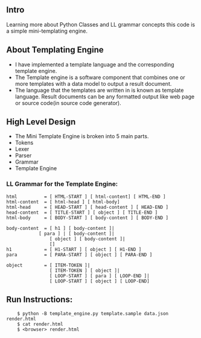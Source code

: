 ## Intro
 Learning more about Python Classes and LL grammar concepts this code is a simple mini-templating engine.

## About Templating Engine

* I have implemented a template language and the corresponding template engine.
* The Template engine is a software component that combines one or more templates with a data model to output a result document.
* The language that the templates are written in is known as template language.
Result documents can be any formatted output like web page or source code(in source code generator). 

## High Level Design

* The Mini Template Engine is broken into 5 main parts.
* Tokens
* Lexer
* Parser
* Grammar
* Template Engine

### LL Grammar for the Template Engine:

    html          = [ HTML-START ] [ html-content] [ HTML-END ]	
    html-content  = [ html-head ] [ html-body] 
    html-head     = [ HEAD-START ] [ head-content ] [ HEAD-END ]
    head-content  = [ TITLE-START ] [ object ] [ TITLE-END ]
    html-body     = [ BODY-START ] [ body-content ] [ BODY-END ]

    body-content  = [ h1 ] [ body-content ]|
    		    [ para ] | [ body-content ]|
                    [ object ] [ body-content ]|
                    []
    h1            = [ H1-START ] [ object ] [ H1-END ]
    para          = [ PARA-START ] [ object ] [ PARA-END ]

    object        = [ ITEM-TOKEN ]|
                    [ ITEM-TOKEN ] [ object ]|
                    [ LOOP-START ] [ para ] [ LOOP-END ]|
                    [ LOOP-START ] [ object ] [ LOOP-END]


## Run Instructions:
```Shell
    $ python -B template_engine.py template.sample data.json render.html
    $ cat render.html
    $ <browser> render.html
```
